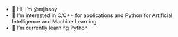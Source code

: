 - 👋 Hi, I’m @mjissoy
- 👀 I’m interested in C/C++ for applications and Python for Artificial Intelligence and Machine Learning
- 🌱 I’m currently learning Python
<!---
mjissoy/mjissoy is a ✨ special ✨ repository because its `README.md` (this file) appears on your GitHub profile.
You can click the Preview link to take a look at your changes.
--->
